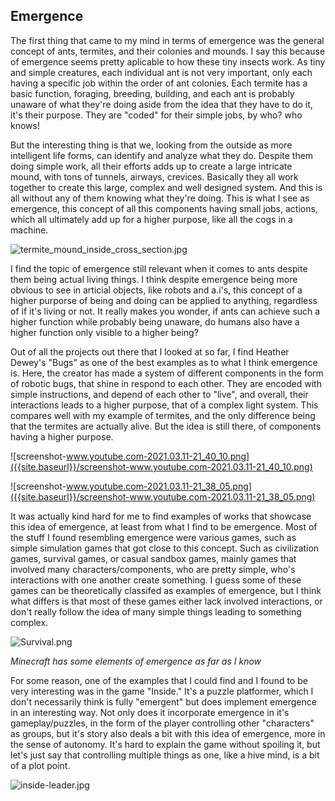 ## Emergence

The first thing that came to my mind in terms of emergence was the general concept of ants, termites, and their colonies and mounds. I say this because of emergence seems pretty aplicable to how these tiny insects work. As tiny and simple creatures, each individual ant is not very important, only each having a specific job within the order of ant colonies. Each termite has a basic function, foraging, breeding, building, and each ant is probably unaware of what they're doing aside from the idea that they have to do it, it's their purpose. They are "coded" for their simple jobs, by who? who knows! 

But the interesting thing is that we, looking from the outside as more intelligent life forms, can identify and analyze what they do. Despite them doing simple work, all their efforts adds up to create a large intricate mound, with tons of tunnels, airways, crevices. Basically they all work together to create this large, complex and well designed system. And this is all without any of them knowing what they're doing. This is what I see as emergence, this concept of all this components having small jobs, actions, which all ultimately add up for a higher purpose, like all the cogs in a machine.

![termite_mound_inside_cross_section.jpg]({{site.baseurl}}/termite_mound_inside_cross_section.jpg)


I find the topic of emergence still relevant when it comes to ants despite them being actual living things. I think despite emergence being more obvious to see in articial objects, like robots and a.i's, this concept of a higher purporse of being and doing can be applied to anything, regardless of if it's living or not. It really makes you wonder, if ants can achieve such a higher function while probably being unaware, do humans also have a higher function only visible to a higher being?


Out of all the projects out there that I looked at so far, I find Heather Dewey's "Bugs" as one of the best examples as to what I think emergence is. Here, the creator has made a system of different components in the form of robotic bugs, that shine in respond to each other. They are encoded with simple instructions, and depend of each other to "live", and overall, their interactions leads to a higher purpose, that of a complex light system. This compares well with my example of termites, and the only difference being that the termites are actually alive. But the idea is still there, of components having a higher purpose.

![screenshot-www.youtube.com-2021.03.11-21_40_10.png]({{site.baseurl}}/screenshot-www.youtube.com-2021.03.11-21_40_10.png)

![screenshot-www.youtube.com-2021.03.11-21_38_05.png]({{site.baseurl}}/screenshot-www.youtube.com-2021.03.11-21_38_05.png)



It was actually kind hard for me to find examples of works that showcase this idea of emergence, at least from what I find to be emergence. Most of the stuff I found resembling emergence were various games, such as simple simulation games that got close to this concept. Such as civilization games, survival games, or casual sandbox games, mainly games that involved many characters/components, who are pretty simple, who's interactions with one another create something. I guess some of these games can be theoretically classifed as examples of emergence, but I think what differs is that most of these games either lack involved interactions, or don't really follow the idea of many simple things leading to something complex. 

![Survival.png]({{site.baseurl}}/Survival.png)

*Minecraft has some elements of emergence as far as I know*

For some reason, one of the examples that I could find and I found to be very interesting was in the game "Inside." It's a puzzle platformer, which I don't necessarily think is fully "emergent" but does implement emergence in an interesting way. Not only does it incorporate emergence in it's gameplay/puzzles, in the form of the player controlling other "characters" as groups, but it's story also deals a bit with this idea of emergence, more in the sense of autonomy. It's hard to explain the game without spoiling it, but let's just say that controlling multiple things as one, like a hive mind, is a bit of a plot point.

![inside-leader.jpg]({{site.baseurl}}/inside-leader.jpg)
